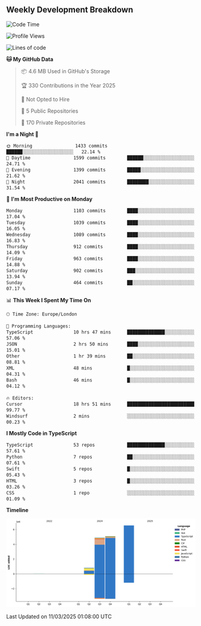 


## Weekly Development Breakdown
<!--START_SECTION:waka-->
![Code Time](http://img.shields.io/badge/Code%20Time-2%2C036%20hrs%2017%20mins-blue)

![Profile Views](http://img.shields.io/badge/Profile%20Views-0-blue)

![Lines of code](https://img.shields.io/badge/From%20Hello%20World%20I%27ve%20Written-17.3%20million%20lines%20of%20code-blue)

**🐱 My GitHub Data** 

> 📦 4.6 MB Used in GitHub's Storage 
 > 
> 🏆 330 Contributions in the Year 2025
 > 
> 🚫 Not Opted to Hire
 > 
> 📜 5 Public Repositories 
 > 
> 🔑 170 Private Repositories 
 > 
**I'm a Night 🦉** 

```text
🌞 Morning                1433 commits        ██████░░░░░░░░░░░░░░░░░░░   22.14 % 
🌆 Daytime                1599 commits        ██████░░░░░░░░░░░░░░░░░░░   24.71 % 
🌃 Evening                1399 commits        █████░░░░░░░░░░░░░░░░░░░░   21.62 % 
🌙 Night                  2041 commits        ████████░░░░░░░░░░░░░░░░░   31.54 % 
```
📅 **I'm Most Productive on Monday** 

```text
Monday                   1103 commits        ████░░░░░░░░░░░░░░░░░░░░░   17.04 % 
Tuesday                  1039 commits        ████░░░░░░░░░░░░░░░░░░░░░   16.05 % 
Wednesday                1089 commits        ████░░░░░░░░░░░░░░░░░░░░░   16.83 % 
Thursday                 912 commits         ████░░░░░░░░░░░░░░░░░░░░░   14.09 % 
Friday                   963 commits         ████░░░░░░░░░░░░░░░░░░░░░   14.88 % 
Saturday                 902 commits         ███░░░░░░░░░░░░░░░░░░░░░░   13.94 % 
Sunday                   464 commits         ██░░░░░░░░░░░░░░░░░░░░░░░   07.17 % 
```


📊 **This Week I Spent My Time On** 

```text
🕑︎ Time Zone: Europe/London

💬 Programming Languages: 
TypeScript               10 hrs 47 mins      ██████████████░░░░░░░░░░░   57.06 % 
JSON                     2 hrs 50 mins       ████░░░░░░░░░░░░░░░░░░░░░   15.01 % 
Other                    1 hr 39 mins        ██░░░░░░░░░░░░░░░░░░░░░░░   08.81 % 
XML                      48 mins             █░░░░░░░░░░░░░░░░░░░░░░░░   04.31 % 
Bash                     46 mins             █░░░░░░░░░░░░░░░░░░░░░░░░   04.12 % 

🔥 Editors: 
Cursor                   18 hrs 51 mins      █████████████████████████   99.77 % 
Windsurf                 2 mins              ░░░░░░░░░░░░░░░░░░░░░░░░░   00.23 % 
```

**I Mostly Code in TypeScript** 

```text
TypeScript               53 repos            ██████████████░░░░░░░░░░░   57.61 % 
Python                   7 repos             ██░░░░░░░░░░░░░░░░░░░░░░░   07.61 % 
Swift                    5 repos             █░░░░░░░░░░░░░░░░░░░░░░░░   05.43 % 
HTML                     3 repos             █░░░░░░░░░░░░░░░░░░░░░░░░   03.26 % 
CSS                      1 repo              ░░░░░░░░░░░░░░░░░░░░░░░░░   01.09 % 
```



**Timeline**

![Lines of Code chart](https://raw.githubusercontent.com/mars-arch/mars-arch/main/assets/bar_graph.png)


 Last Updated on 11/03/2025 01:08:00 UTC
<!--END_SECTION:waka-->
